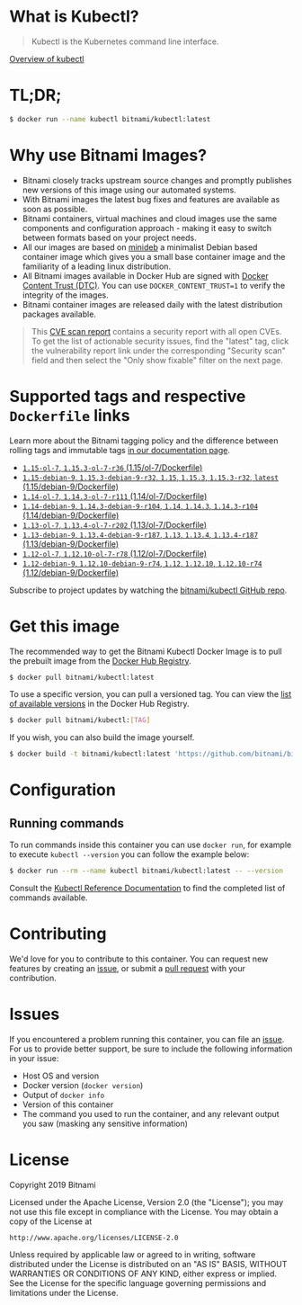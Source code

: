 
# What is Kubectl?

> Kubectl is the Kubernetes command line interface.

[Overview of kubectl](https://kubernetes.io/docs/reference/kubectl/overview/)

# TL;DR;

```bash
$ docker run --name kubectl bitnami/kubectl:latest
```

# Why use Bitnami Images?

* Bitnami closely tracks upstream source changes and promptly publishes new versions of this image using our automated systems.
* With Bitnami images the latest bug fixes and features are available as soon as possible.
* Bitnami containers, virtual machines and cloud images use the same components and configuration approach - making it easy to switch between formats based on your project needs.
* All our images are based on [minideb](https://github.com/bitnami/minideb) a minimalist Debian based container image which gives you a small base container image and the familiarity of a leading linux distribution.
* All Bitnami images available in Docker Hub are signed with [Docker Content Trust (DTC)](https://docs.docker.com/engine/security/trust/content_trust/). You can use `DOCKER_CONTENT_TRUST=1` to verify the integrity of the images.
* Bitnami container images are released daily with the latest distribution packages available.


> This [CVE scan report](https://quay.io/repository/bitnami/kubectl?tab=tags) contains a security report with all open CVEs. To get the list of actionable security issues, find the "latest" tag, click the vulnerability report link under the corresponding "Security scan" field and then select the "Only show fixable" filter on the next page.

# Supported tags and respective `Dockerfile` links

Learn more about the Bitnami tagging policy and the difference between rolling tags and immutable tags [in our documentation page](https://docs.bitnami.com/containers/how-to/understand-rolling-tags-containers/).


* [`1.15-ol-7`, `1.15.3-ol-7-r36` (1.15/ol-7/Dockerfile)](https://github.com/bitnami/bitnami-docker-kubectl/blob/1.15.3-ol-7-r36/1.15/ol-7/Dockerfile)
* [`1.15-debian-9`, `1.15.3-debian-9-r32`, `1.15`, `1.15.3`, `1.15.3-r32`, `latest` (1.15/debian-9/Dockerfile)](https://github.com/bitnami/bitnami-docker-kubectl/blob/1.15.3-debian-9-r32/1.15/debian-9/Dockerfile)
* [`1.14-ol-7`, `1.14.3-ol-7-r111` (1.14/ol-7/Dockerfile)](https://github.com/bitnami/bitnami-docker-kubectl/blob/1.14.3-ol-7-r111/1.14/ol-7/Dockerfile)
* [`1.14-debian-9`, `1.14.3-debian-9-r104`, `1.14`, `1.14.3`, `1.14.3-r104` (1.14/debian-9/Dockerfile)](https://github.com/bitnami/bitnami-docker-kubectl/blob/1.14.3-debian-9-r104/1.14/debian-9/Dockerfile)
* [`1.13-ol-7`, `1.13.4-ol-7-r202` (1.13/ol-7/Dockerfile)](https://github.com/bitnami/bitnami-docker-kubectl/blob/1.13.4-ol-7-r202/1.13/ol-7/Dockerfile)
* [`1.13-debian-9`, `1.13.4-debian-9-r187`, `1.13`, `1.13.4`, `1.13.4-r187` (1.13/debian-9/Dockerfile)](https://github.com/bitnami/bitnami-docker-kubectl/blob/1.13.4-debian-9-r187/1.13/debian-9/Dockerfile)
* [`1.12-ol-7`, `1.12.10-ol-7-r78` (1.12/ol-7/Dockerfile)](https://github.com/bitnami/bitnami-docker-kubectl/blob/1.12.10-ol-7-r78/1.12/ol-7/Dockerfile)
* [`1.12-debian-9`, `1.12.10-debian-9-r74`, `1.12`, `1.12.10`, `1.12.10-r74` (1.12/debian-9/Dockerfile)](https://github.com/bitnami/bitnami-docker-kubectl/blob/1.12.10-debian-9-r74/1.12/debian-9/Dockerfile)

Subscribe to project updates by watching the [bitnami/kubectl GitHub repo](https://github.com/bitnami/bitnami-docker-kubectl).

# Get this image

The recommended way to get the Bitnami Kubectl Docker Image is to pull the prebuilt image from the [Docker Hub Registry](https://hub.docker.com/r/bitnami/kubectl).

```bash
$ docker pull bitnami/kubectl:latest
```

To use a specific version, you can pull a versioned tag. You can view the [list of available versions](https://hub.docker.com/r/bitnami/kubectl/tags/) in the Docker Hub Registry.

```bash
$ docker pull bitnami/kubectl:[TAG]
```

If you wish, you can also build the image yourself.

```bash
$ docker build -t bitnami/kubectl:latest 'https://github.com/bitnami/bitnami-docker-kubectl.git#master:1.15/debian-9'
```

# Configuration

## Running commands

To run commands inside this container you can use `docker run`, for example to execute `kubectl --version` you can follow the example below:

```bash
$ docker run --rm --name kubectl bitnami/kubectl:latest -- --version
```

Consult the [Kubectl Reference Documentation](https://kubernetes.io/docs/reference/generated/kubectl/kubectl-commands) to find the completed list of commands available.

# Contributing

We'd love for you to contribute to this container. You can request new features by creating an [issue](https://github.com/bitnami/bitnami-docker-kubectl/issues), or submit a [pull request](https://github.com/bitnami/bitnami-docker-kubectl/pulls) with your contribution.

# Issues

If you encountered a problem running this container, you can file an [issue](https://github.com/bitnami/bitnami-docker-kubectl/issues). For us to provide better support, be sure to include the following information in your issue:

- Host OS and version
- Docker version (`docker version`)
- Output of `docker info`
- Version of this container
- The command you used to run the container, and any relevant output you saw (masking any sensitive information)

# License

Copyright 2019 Bitnami

Licensed under the Apache License, Version 2.0 (the "License");
you may not use this file except in compliance with the License.
You may obtain a copy of the License at

    http://www.apache.org/licenses/LICENSE-2.0

Unless required by applicable law or agreed to in writing, software
distributed under the License is distributed on an "AS IS" BASIS,
WITHOUT WARRANTIES OR CONDITIONS OF ANY KIND, either express or implied.
See the License for the specific language governing permissions and
limitations under the License.

